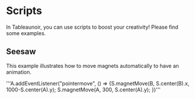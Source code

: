 # Scripts

In Tableaunoir, you can use scripts to boost your creativity! Please find some examples.

## Seesaw

This example illustrates how to move magnets automatically to have an animation.

'''A.addEventListener("pointermove", () => {S.magnetMove(B, S.center(B).x, 1000-S.center(A).y); S.magnetMove(A, 300, S.center(A).y); })'''
